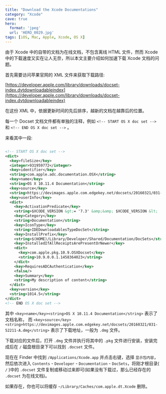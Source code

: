 ```yaml
---
title: "Download the Xcode Documentations"
category: "Xcode"
cave: true
hero:
  format: 'jpeg'
  url: 'HERO_0029.jpg'
tags: [iOS, Mac, Apple, Xcode, OS X]
---
```

由于 Xcode 中的自带的文档为在线文档，不包含离线 HTML 文件，然而 Xcode 中的下载速度又实在让人无奈，所以本文主要介绍如何加速下载 Xcode 文档的问题。

首先需要访问苹果官网的 XML 文件来获取下载路径:

[https://developer.apple.com/library/downloads/docset-index.dvtdownloadableindex](https://developer.apple.com/library/downloads/docset-index.dvtdownloadableindex)

在这份 XML 中，依据更新时间的先后排序，越新的文档在越靠后的位置。

每一个 Docset 文档文件都有单独的注释，例如 `<!-- START OS X doc set -->` 和 `<!-- END OS X doc set -->` 。

来看其中一段:

```xml

<!-- START OS X doc set -->
<dict>
  <key>fileSize</key>
  <integer>931959772</integer>
  <key>identifier</key>
  <string>com.apple.adc.documentation.OSX</string>
  <key>name</key>
  <string>OS X 10.11.4 Documentation</string>
  <key>source</key>
  <string>https://devimages.apple.com.edgekey.net/docsets/20160321/031-52211-A.dmg</string>
  <key>userInfo</key>
  <dict>
    <key>ActivationPredicate</key>
    <string>$XCODE_VERSION &gt;= '7.3' &amp;&amp; $XCODE_VERSION &lt; '8.0'</string>
    <key>Category</key>
    <string>Documentation</string>
    <key>IconType</key>
    <string>IDEDownloadablesTypeDocSet</string>
    <key>InstallPrefix</key>
    <string>$(HOME)/Library/Developer/Shared/Documentation/DocSets</string>
    <key>InstalledIfAllReceiptsArePresentOrNewer</key>
    <dict>
      <key>com.apple.pkg.10.9.OSXDocset</key>
      <string>10.9.0.0.1.1458364023</string>
    </dict>
    <key>RequiresADCAuthentication</key>
    <false/>
    <key>Summary</key>
    <string>My description of content</string>
  </dict>
  <key>version</key>
  <string>1014.5</string>
</dict>
<!-- END OS X doc set -->

```

其中 `<key>name</key><string>OS X 10.11.4 Documentation</string>` 表示了文档名称，
而 `<key>source</key><string>https://devimages.apple.com.edgekey.net/docsets/20160321/031-52211-A.dmg</string>` 表示了下载地址，一般为 `.dmg` 文件。

下载对应的文件后，打开 `.dmg` 文件并执行将其中的 `.pkg` 文件进行安装，安装完成后在 `/` 磁盘根目录下可以找到 `.docset` 文件。

现在在 Finder 中找到 `/Applications/Xcode.app` 并点击右键，选择 `显示包内容`，然后依次进入 `Contents` - `Developer` - `Documentation` - `DocSets`，将刚才根目录( `/` )中的 `.docset` 文件复制或移动过来即可(如果没有下载过，那么已经存在的 `.docset` 为在线文档)。

如果存在，你也可以将缓存 `~/Library/Caches/com.apple.dt.Xcode` 删除。




